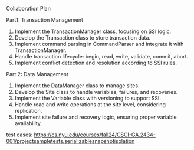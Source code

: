 Collaboration Plan

Part1: Transaction Management
1. Implement the TransactionManager class, focusing on SSI logic.
2. Develop the Transaction class to store transaction data.
3. Implement command parsing in CommandParser and integrate it with TransactionManager.
4. Handle transaction lifecycle: begin, read, write, validate, commit, abort.
5. Implement conflict detection and resolution according to SSI rules.

Part 2: Data Management
1. Implement the DataManager class to manage sites.
2. Develop the Site class to handle variables, failures, and recoveries.
3. Implement the Variable class with versioning to support SSI.
4. Handle read and write operations at the site level, considering replication.
5. Implement site failure and recovery logic, ensuring proper variable availability.


test cases: https://cs.nyu.edu/courses/fall24/CSCI-GA.2434-001/projectsampletests.serializablesnapshotisolation
